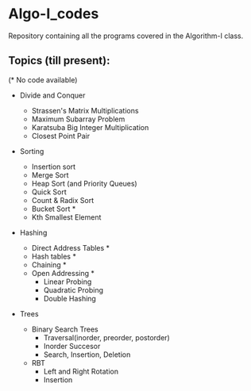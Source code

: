 # Algo-I_codes

Repository containing all the programs covered in the Algorithm-I class.

## Topics (till present):
(* No code available)

- Divide and Conquer
  - Strassen's Matrix Multiplications
  - Maximum Subarray Problem
  - Karatsuba Big Integer Multiplication
  - Closest Point Pair

- Sorting
  - Insertion sort
  - Merge Sort
  - Heap Sort (and Priority Queues)
  - Quick Sort
  - Count & Radix Sort
  - Bucket Sort *
  - Kth Smallest Element

- Hashing
  - Direct Address Tables *
  - Hash tables *
  - Chaining *
  - Open Addressing *
    - Linear Probing
    - Quadratic Probing
    - Double Hashing

- Trees
  - Binary Search Trees
    - Traversal(inorder, preorder, postorder)
    - Inorder Succesor
    - Search, Insertion, Deletion
  - RBT
    - Left and Right Rotation
    - Insertion

